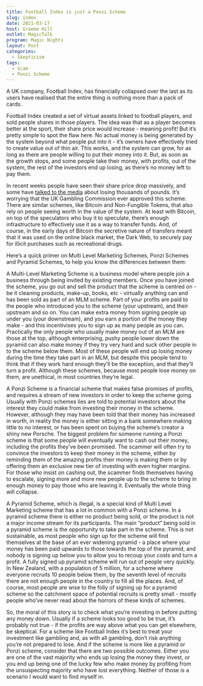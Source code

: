 ```yaml
---
title: Football Index is just a Ponzi Scheme
slug: index
date: 2021-03-17
host: Graeme Hill
outlet: MagicTalk
program: Magic Nights
layout: Post
categories:
  - Skepticism
tags:
  - Scam
  - Ponzi Scheme
---
```


A UK company, Football Index, has financially collapsed over the last as its users have realised that the entire thing is nothing more than a pack of cards.

<!-- more -->

Football Index created a set of virtual assets linked to football players, and sold people shares in those players. The idea was that as a player becomes better at the sport, their share price would increase - meaning profit! But it’s pretty simple to spot the flaw here. No actual money is being generated by the system beyond what people put into it - it’s owners have effectively tried to create value out of thin air. This works, and the system can grow, for as long as there are people willing to put their money into it. But, as soon as the growth stops, and some people take their money, with profits, out of the system, the rest of the investors end up losing, as there’s no money left to pay them.

In recent weeks people have seen their share price drop massively, and some have [talked to the media](https://www.bbc.com/news/business-56401707) about losing thousands of pounds. It’s worrying that the UK Gambling Commission ever approved this scheme. There are similar schemes, like Bitcoin and Non-Fungible Tokens, that also rely on people seeing worth in the value of the system. At least with Bitcoin, on top of the speculators who buy it to speculate, there’s enough infrastructure to effectively use it as a way to transfer funds. And, of course, in the early days of Bitcoin the secretive nature of transfers meant that it was used on the online black market, the Dark Web, to securely pay for illicit purchases such as recreational drugs.

Here’s a quick primer on Multi Level Marketing Schemes, Ponzi Schemes and Pyramid Schemes, to help you know the differences between them:

A Multi-Level Marketing Scheme is a business model where people join a business through being invited by existing members. Once you have joined the scheme, you go out and sell the product that the scheme is centred on - be it cleaning products, make-up, books, etc - virtually anything can and has been sold as part of an MLM scheme. Part of your profits are paid to the people who introduced you to the scheme (your upstream), and their upstream and so on. You can make extra money from signing people up under you (your downstream), and you earn a portion of the money they make - and this incentivises you to sign up as many people as you can. Practically the only people who usually make money out of an MLM are those at the top, although enterprising, pushy people lower down the pyramid can also make money if they try very hard and suck other people in to the scheme below them. Most of these people will end up losing money during the time they take part in an MLM, but despite this people tend to think that if they work hard enough they’ll be the exception, and that they’ll turn a profit. Although these schemes, because most people lose money on them, are unethical, in most countries they’re legal.

A Ponzi Scheme is a financial scheme that makes false promises of profits, and requires a stream of new investors in order to keep the scheme going. Usually with Ponzi schemes lies are told to potential investors about the interest they could make from investing their money in the scheme. However, although they may have been told that their money has increased in worth, in reality the money is either sitting in a bank somewhere making little to no interest, or has been spent on buying the scheme’s creator a shiny new Porsche. The biggest problem for someone running a Ponzi scheme is that some people will eventually want to cash out their money, including the profits they’ve been promised. The scammer will often try to convince the investors to keep their money in the scheme, either by reminding them of the amazing profits their money is making them or by offering them an exclusive new tier of investing with even higher margins. For those who insist on cashing out, the scammer finds themselves having to escalate, signing more and more new people up to the scheme to bring in enough money to pay those who are leaving it. Eventually the whole thing will collapse.

A Pyramid Scheme, which is illegal, is a special kind of Multi Level Marketing scheme that has a lot in common with a Ponzi scheme. In a pyramid scheme there is either no product being sold, or the product is not a major income stream for its participants. The main “product” being sold in a pyramid scheme is the opportunity to take part in the scheme. This is not sustainable, as most people who sign up for the scheme will find themselves at the base of an ever widening pyramid - a place where your money has been paid upwards to those towards the top of the pyramid, and nobody is signing up below you to allow you to recoup your costs and turn a profit. A fully signed up pyramid scheme will run out of people very quickly. In New Zealand, with a population of 5 million, for a scheme where everyone recruits 10 people below them, by the seventh level of recruits there are not enough people in the country to fill all the places. And, of course, most people are wise to the folly of signing up for a pyramid scheme so the catchment space of potential recruits is pretty small - mostly people who’ve never read about the horrors of these kinds of schemes.

So, the moral of this story is to check what you’re investing in before putting any money down. Usually if a scheme looks too good to be true, it’s probably not true - if the profits are way above what you can get elsewhere, be skeptical. For a scheme like Football Index it’s best to treat your investment like gambling and, as with all gambling, don’t risk anything you’re not prepared to lose. And if the scheme is more like a pyramid or Ponzi scheme, consider that there are two possible outcomes. Either you are one of the vast majority who ends up losing the money they invest, or you end up being one of the lucky few who make money by profiting from the unsuspecting majority who have lost everything. Neither of those is a scenario I would want to find myself in.
